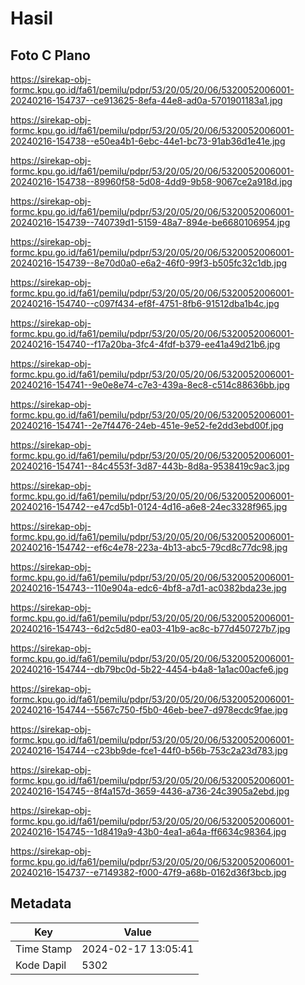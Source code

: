 # Hasil

## Foto C Plano

https://sirekap-obj-formc.kpu.go.id/fa61/pemilu/pdpr/53/20/05/20/06/5320052006001-20240216-154737--ce913625-8efa-44e8-ad0a-5701901183a1.jpg

https://sirekap-obj-formc.kpu.go.id/fa61/pemilu/pdpr/53/20/05/20/06/5320052006001-20240216-154738--e50ea4b1-6ebc-44e1-bc73-91ab36d1e41e.jpg

https://sirekap-obj-formc.kpu.go.id/fa61/pemilu/pdpr/53/20/05/20/06/5320052006001-20240216-154738--89960f58-5d08-4dd9-9b58-9067ce2a918d.jpg

https://sirekap-obj-formc.kpu.go.id/fa61/pemilu/pdpr/53/20/05/20/06/5320052006001-20240216-154739--740739d1-5159-48a7-894e-be6680106954.jpg

https://sirekap-obj-formc.kpu.go.id/fa61/pemilu/pdpr/53/20/05/20/06/5320052006001-20240216-154739--8e70d0a0-e6a2-46f0-99f3-b505fc32c1db.jpg

https://sirekap-obj-formc.kpu.go.id/fa61/pemilu/pdpr/53/20/05/20/06/5320052006001-20240216-154740--c097f434-ef8f-4751-8fb6-91512dba1b4c.jpg

https://sirekap-obj-formc.kpu.go.id/fa61/pemilu/pdpr/53/20/05/20/06/5320052006001-20240216-154740--f17a20ba-3fc4-4fdf-b379-ee41a49d21b6.jpg

https://sirekap-obj-formc.kpu.go.id/fa61/pemilu/pdpr/53/20/05/20/06/5320052006001-20240216-154741--9e0e8e74-c7e3-439a-8ec8-c514c88636bb.jpg

https://sirekap-obj-formc.kpu.go.id/fa61/pemilu/pdpr/53/20/05/20/06/5320052006001-20240216-154741--2e7f4476-24eb-451e-9e52-fe2dd3ebd00f.jpg

https://sirekap-obj-formc.kpu.go.id/fa61/pemilu/pdpr/53/20/05/20/06/5320052006001-20240216-154741--84c4553f-3d87-443b-8d8a-9538419c9ac3.jpg

https://sirekap-obj-formc.kpu.go.id/fa61/pemilu/pdpr/53/20/05/20/06/5320052006001-20240216-154742--e47cd5b1-0124-4d16-a6e8-24ec3328f965.jpg

https://sirekap-obj-formc.kpu.go.id/fa61/pemilu/pdpr/53/20/05/20/06/5320052006001-20240216-154742--ef6c4e78-223a-4b13-abc5-79cd8c77dc98.jpg

https://sirekap-obj-formc.kpu.go.id/fa61/pemilu/pdpr/53/20/05/20/06/5320052006001-20240216-154743--110e904a-edc6-4bf8-a7d1-ac0382bda23e.jpg

https://sirekap-obj-formc.kpu.go.id/fa61/pemilu/pdpr/53/20/05/20/06/5320052006001-20240216-154743--6d2c5d80-ea03-41b9-ac8c-b77d450727b7.jpg

https://sirekap-obj-formc.kpu.go.id/fa61/pemilu/pdpr/53/20/05/20/06/5320052006001-20240216-154744--db79bc0d-5b22-4454-b4a8-1a1ac00acfe6.jpg

https://sirekap-obj-formc.kpu.go.id/fa61/pemilu/pdpr/53/20/05/20/06/5320052006001-20240216-154744--5567c750-f5b0-46eb-bee7-d978ecdc9fae.jpg

https://sirekap-obj-formc.kpu.go.id/fa61/pemilu/pdpr/53/20/05/20/06/5320052006001-20240216-154744--c23bb9de-fce1-44f0-b56b-753c2a23d783.jpg

https://sirekap-obj-formc.kpu.go.id/fa61/pemilu/pdpr/53/20/05/20/06/5320052006001-20240216-154745--8f4a157d-3659-4436-a736-24c3905a2ebd.jpg

https://sirekap-obj-formc.kpu.go.id/fa61/pemilu/pdpr/53/20/05/20/06/5320052006001-20240216-154745--1d8419a9-43b0-4ea1-a64a-ff6634c98364.jpg

https://sirekap-obj-formc.kpu.go.id/fa61/pemilu/pdpr/53/20/05/20/06/5320052006001-20240216-154737--e7149382-f000-47f9-a68b-0162d36f3bcb.jpg


## Metadata

| Key        | Value               |
| ---------- | ------------------- |
| Time Stamp | 2024-02-17 13:05:41 |
| Kode Dapil | 5302                |



